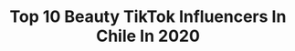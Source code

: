 ---
title: Top 10 Beauty TikTok Influencers In Chile In 2020
description: >-
  Find top beauty TikTok influencers in Chile in 2020. Most popular hashtags: #chile #parati #fyp #foryou.
platform: TikTok
hits: 10
text_top: Discover the best TikTok accounts on inBeat.
text_bottom: inBeat has 10 TikTok influencers like this in Chile for you to work with.
profiles:
  - username: "amvillanuevao"
    fullname: >-
      Ana María Villanueva
    bio: >-
      Sub-34 aburrida en cuarentena. El día va entre #teletrabajo, #tips, #diy y #Moño
    location: "Chile"
    followers: 2725
    engagement: 514
    commentsToLikes: 0.108522
    id: ckbex4moyh9c90j23m717nhx8
    verified: false
    hashtags: "#puq, #chile, #xyzbca, #petcheck"
  - username: "el.chequeteto"
    fullname: >-
      el.chequeteto
    bio: >-
      Espero poder sacarles aún que sea una sonrisa 💕🌚💕 📸Ig: el.chequeteto
    location: "Chile"
    followers: 47700
    engagement: 1535
    commentsToLikes: 0.039959
    id: ckahu9d42hlqh0i78bcpjw23u
    verified: false
    hashtags: "#fome, #anime, #comedia, #fyp"
  - username: "hotuititeao"
    fullname: >-
      Rapa Nui
    bio: >-
      From Rapa Nui 🗿 Preguntas al Instagram
    location: "Chile"
    followers: 25900
    engagement: 765
    commentsToLikes: 0.025885
    id: ckdbnwp27au570j23wmqbc8k2
    verified: false
    hashtags: "#anakena, #playa, #foryoupage, #amor"
  - username: ".camilapaz"
    fullname: >-
      Camila Paz
    bio: >-
      🏋️‍♀️🌎✈️
    location: "Chile"
    followers: 14600
    engagement: 768
    commentsToLikes: 0.023026
    id: ckcjk35oydpsg0j231t8tqata
    verified: false
    hashtags: "#parati, #haircut, #dancers, #humor"
  - username: "juliafernandescl"
    fullname: >-
      julia fernandes
    bio: >-
      Brazuka
    location: "Chile"
    followers: 74500
    engagement: 793
    commentsToLikes: 0.007022
    id: ckbez49dxk5iy0j2360qp4jm0
    verified: false
    hashtags: "#tiktokchallenge, #crazy, #friends, #love"
  - username: "minkiah"
    fullname: >-
      Steffi Teppola
    bio: >-
      stan mamamoo CL | FIN 💙
    location: "Chile"
    followers: 23500
    engagement: 1565
    commentsToLikes: 0.008503
    id: ck9tubz5el3800j78hccl23ic
    verified: false
    hashtags: "#idol, #foru, #kard, #fyp"
  - username: "soynusa"
    fullname: >-
      Orlando nuñez
    bio: >-
      Educador Internacional, experto en color y marketing para ESTILISTAS Mi página
    location: "Chile"
    followers: 54700
    engagement: 850
    commentsToLikes: 0.032542
    id: ckcoj9d6r4k1y0j236vl38oqe
    verified: false
    hashtags: "#cabello, #pelo, #hair, #genereacion"
  - username: "mitsukicristy"
    fullname: >-
      Mochii
    bio: >-
      Orgullosa de ser como soy una otaku dibujante y fujoshi 🎤🎨🎧🎵
    location: "Chile"
    followers: 5802
    engagement: 1868
    commentsToLikes: 0.018359
    id: ckc370y3uvxo20j23h87oamw0
    verified: false
    hashtags: "#dee, #victoria, #heavy, #chess"
  - username: "leonarjaspe"
    fullname: >-
      Leonar Jaspe
    bio: >-
      🇻🇪🌴Venezolano🌴🇻🇪 Luces💡🎞️ camara 🎥📸 acción 🎬🎙️
    location: "Chile"
    followers: 18600
    engagement: 1007
    commentsToLikes: 0.065614
    id: ck901yd1xbyr70j78k90jda09
    verified: false
    hashtags: "#vi, #colombia, #mexico, #argentina"
  - username: "sa_karina_stevia"
    fullname: >-
      Karii
    bio: >-
      Chilenita 🇨🇱 Me gusta mucho bailar🙈 Y me encanta reír 🤣🤭 Insta : mamii.kari
    location: "Chile"
    followers: 13200
    engagement: 1220
    commentsToLikes: 0.039690
    id: ck900wmy1atit0j78x9r7tf37
    verified: false
    hashtags: "#crecerjuntos, #argentina, #xyzbca, #chile"
---